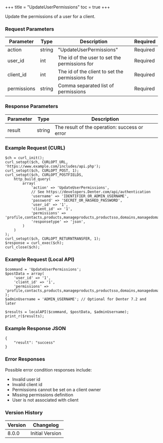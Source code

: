 +++
title = "UpdateUserPermissions"
toc = true
+++

Update the permissions of a user for a client.

### Request Parameters

| Parameter | Type | Description | Required |
| --------- | ---- | ----------- | -------- |
| action | string | "UpdateUserPermissions" | Required |
| user_id | int | The id of the user to set the permissions for | Required |
| client_id | int | The id of the client to set the permissions for | Required |
| permissions | string | Comma separated list of permissions | Required |

### Response Parameters

| Parameter | Type | Description |
| --------- | ---- | ----------- |
| result | string | The result of the operation: success or error |


### Example Request (CURL)

```
$ch = curl_init();
curl_setopt($ch, CURLOPT_URL, 'https://www.example.com/includes/api.php');
curl_setopt($ch, CURLOPT_POST, 1);
curl_setopt($ch, CURLOPT_POSTFIELDS,
    http_build_query(
        array(
            'action' => 'UpdateUserPermissions',
            // See https://developers.Denter.com/api/authentication
            'username' => 'IDENTIFIER_OR_ADMIN_USERNAME',
            'password' => 'SECRET_OR_HASHED_PASSWORD',
            'user_id' => '1',
            'client_id' => '1',
            'permissions' => 'profile,contacts,products,manageproducts,productsso,domains,managedomains,invoices,quotes,tickets,affiliates,emails,orders',
            'responsetype' => 'json',
        )
    )
);
curl_setopt($ch, CURLOPT_RETURNTRANSFER, 1);
$response = curl_exec($ch);
curl_close($ch);
```


### Example Request (Local API)

```
$command = 'UpdateUserPermissions';
$postData = array(
    'user_id' => '1',
    'client_id' => '1',
    'permissions' => 'profile,contacts,products,manageproducts,productsso,domains,managedomains,invoices,quotes,tickets,affiliates,emails,orders',
);
$adminUsername = 'ADMIN_USERNAME'; // Optional for Denter 7.2 and later

$results = localAPI($command, $postData, $adminUsername);
print_r($results);
```


### Example Response JSON

```
{
    "result": "success"
}
```


### Error Responses

Possible error condition responses include:

* Invalid user id
* Invalid client id
* Permissions cannot be set on a client owner
* Missing permissions definition
* User is not associated with client


### Version History

| Version | Changelog |
| ------- | --------- |
| 8.0.0 | Initial Version |
